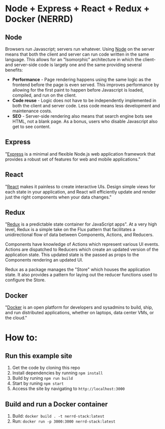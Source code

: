 # Node + Express + React + Redux + Docker (NERRD)

## Node
Browsers run Javascript; servers run whatever. Using [Node](https://nodejs.org) on
the server means that both the client and server can run code written in the same
language.  This allows for an "Isomorphic" architecture in which the client- and
server-side code is largely one and the same providing several benefits:

* **Performance** - Page rendering happens using the same logic as the
frontend before the page is even served.  This improves performance by allowing
for the first paint to happen before Javascript is loaded, compiled, and run on
the client.
* **Code reuse** - Logic does not have to be independently implemented in both the
client and server code.  Less code means less development and maintenance costs.
* **SEO** - Server-side rendering also means that search engine bots see HTML, not
a blank page.  As a bonus, users who disable Javascript also get to see content.

## Express
"[Express](http://expressjs.com/) is a minimal and flexible Node.js web
application framework that provides a robust set of features for web and mobile
applications."

## React
"[React](https://facebook.github.io/react/) makes it painless to create
interactive UIs. Design simple views for each state in your application,
and React will efficiently update and render just the right components
when your data changes."

## Redux
"[Redux](http://redux.js.org/) is a predictable state container for JavaScript apps".
At a very high level, Redux is a simple take on the Flux pattern that facilitates
a unidirectional flow of data between Components, Actions, and Reducers.

Components have knowledge of Actions which represent various UI events.  Actions
are dispatched to Reducers which create an updated version of the application
state.  This updated state is the passed as props to the Components rendering an
updated UI.

Redux as a package manages the "Store" which houses the application state.  It also
provides a pattern for laying out the reducer functions used to configure the
Store.

## Docker
"[Docker](https://www.docker.com/) is an open platform for developers and sysadmins to build, ship, and run distributed applications, whether on laptops, data center VMs, or the cloud."

# How to:

## Run this example site
1. Get the code by cloning this repo
1. Install dependencies by running `npm install`
1. Build by runing `npm run build`
1. Start by runing `npm start`
1. Access the site by navigating to `http://localhost:3000`

## Build and run a Docker container
1. Build: `docker build . -t nerrd-stack:latest`
1. Run: `docker run -p 3000:3000 nerrd-stack:latest`